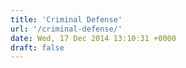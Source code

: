 ```yaml
---
title: 'Criminal Defense'
url: '/criminal-defense/'
date: Wed, 17 Dec 2014 13:10:31 +0000
draft: false
---
```


